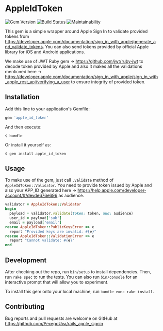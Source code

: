 # AppleIdToken

[![Gem Version](https://badge.fury.io/rb/apple_id_token.svg)](https://badge.fury.io/rb/apple_id_token)
[![Build Status](https://travis-ci.org/PexegoUva/rails_apple_signin.svg?branch=master)](https://travis-ci.org/PexegoUva/rails_apple_signin)
[![Maintainability](https://api.codeclimate.com/v1/badges/d7038393581f138d71da/maintainability)](https://codeclimate.com/github/PexegoUva/rails_apple_signin/maintainability)

This gem is a simple wrapper around Apple Sign In to validate provided tokens from https://developer.apple.com/documentation/sign_in_with_apple/generate_and_validate_tokens. You can also send tokens provided by official Apple library for iOS and Android applications.

We make use of JWT Ruby gem -> https://github.com/jwt/ruby-jwt to decode token provided by Apple and also it makes all the validations mentioned here -> https://developer.apple.com/documentation/sign_in_with_apple/sign_in_with_apple_rest_api/verifying_a_user to ensure integrity of provided token.

## Installation

Add this line to your application's Gemfile:

```ruby
gem 'apple_id_token'
```

And then execute:

    $ bundle

Or install it yourself as:

    $ gem install apple_id_token

## Usage

To make use of the gem, just call `.validate` method of `AppleIdToken::Validator`.
You need to provide token issued by Apple and also your APP_ID generated here -> https://help.apple.com/developer-account/#/devde676e696 as audience.

```ruby
validator = AppleIdToken::Validator
begin
  payload = validator.validate(token: token, aud: audience)
  user_id = payload['sub']
  email = payload['email']
rescue AppleIdToken::PublicKeysError => e
  report "Provided keys are invalid: #{e}"
rescue AppleIdToken::ValidationError => e
  report "Cannot validate: #{e}"
end
```

## Development

After checking out the repo, run `bin/setup` to install dependencies. Then, run `rake spec` to run the tests. You can also run `bin/console` for an interactive prompt that will allow you to experiment.

To install this gem onto your local machine, run `bundle exec rake install`.

## Contributing

Bug reports and pull requests are welcome on GitHub at https://github.com/PexegoUva/rails_apple_signin
